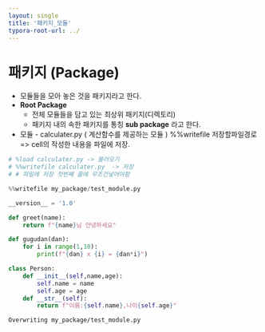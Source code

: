 ```yaml
---
layout: single
title: '패키지_모듈'
typora-root-url: ../
---
```


# 패키지 (Package)

- 모듈들을 모아 놓은 것을 패키지라고 한다.
- **Root Package**
    - 전체 모듈들을 담고 있는 최상위 패키지(디렉토리)
    - 패키지 내의 속한 패키지를 통칭 **sub package** 라고 한다.
- 모듈 - calculater.py ( 계산함수를 제공하는 모듈 )
%%writefile 저장할파일경로 => cell의 작성한 내용을 파일에 저장.


```python
# %load calculater.py -> 불러오기
# %%writefile calculater.py  -> 저장
# # 파일에 저장 첫번째 줄에 무조건넣어야함
```


```python
%%writefile my_package/test_module.py

__version__ = '1.0'

def greet(name):
    return f"{name}님 안녕하세요"

def gugudan(dan):
    for i in range(1,10):
        print(f"{dan} x {i} = {dan*i}")

class Person:
    def __init__(self,name,age):
        self.name = name
        self.age = age
    def __str__(self):
        return f"이름:{self.name},나이{self.age}"

```

    Overwriting my_package/test_module.py
